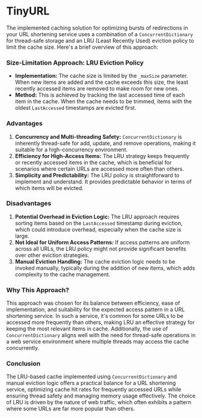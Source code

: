 # TinyURL

The implemented caching solution for optimizing bursts of redirections in your URL shortening service uses a combination of a `ConcurrentDictionary` for thread-safe storage and an LRU (Least Recently Used) eviction policy to limit the cache size. Here's a brief overview of this approach:

### Size-Limitation Approach: LRU Eviction Policy

- **Implementation:** The cache size is limited by the `_maxSize` parameter. When new items are added and the cache exceeds this size, the least recently accessed items are removed to make room for new ones.
- **Method:** This is achieved by tracking the last accessed time of each item in the cache. When the cache needs to be trimmed, items with the oldest `LastAccessed` timestamps are evicted first.

### Advantages

1. **Concurrency and Multi-threading Safety:** `ConcurrentDictionary` is inherently thread-safe for add, update, and remove operations, making it suitable for a high-concurrency environment.
2. **Efficiency for High-Access Items:** The LRU strategy keeps frequently or recently accessed items in the cache, which is beneficial for scenarios where certain URLs are accessed more often than others.
3. **Simplicity and Predictability:** The LRU policy is straightforward to implement and understand. It provides predictable behavior in terms of which items will be evicted.

### Disadvantages

1. **Potential Overhead in Eviction Logic:** The LRU approach requires sorting items based on the `LastAccessed` timestamp during eviction, which could introduce overhead, especially when the cache size is large.
2. **Not Ideal for Uniform Access Patterns:** If access patterns are uniform across all URLs, the LRU policy might not provide significant benefits over other eviction strategies.
3. **Manual Eviction Handling:** The cache eviction logic needs to be invoked manually, typically during the addition of new items, which adds complexity to the cache management.

### Why This Approach?

This approach was chosen for its balance between efficiency, ease of implementation, and suitability for the expected access pattern in a URL shortening service. In such a service, it's common for some URLs to be accessed more frequently than others, making LRU an effective strategy for keeping the most relevant items in cache. Additionally, the use of `ConcurrentDictionary` aligns well with the need for thread-safe operations in a web service environment where multiple threads may access the cache concurrently.

### Conclusion

The LRU-based cache implemented using `ConcurrentDictionary` and manual eviction logic offers a practical balance for a URL shortening service, optimizing cache hit rates for frequently accessed URLs while ensuring thread safety and managing memory usage effectively. The choice of LRU is driven by the nature of web traffic, which often exhibits a pattern where some URLs are far more popular than others.
